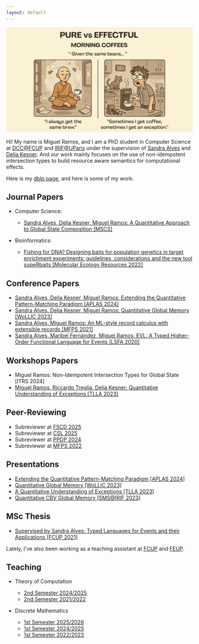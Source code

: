 ```yaml
---
layout: default
---
```


![Pure vs Effectful Morning Coffees](assets/img/morning-coffees.png)

Hi! My name is Miguel Ramos, and I am a PhD student in Computer Science at [DCC@FCUP](https://www.dcc.fc.up.pt/site/) and [IRIF@UParis](https://www.irif.fr/) under the supervision of [Sandra Alves](https://www.dcc.fc.up.pt/~sandra/Home/Home.html) and [Delia Kesner](https://www.irif.fr/~kesner/). And our work mainly focuses on the use of non-idempotent intersection types to build resource aware semantics for computational effects.

Here is my [dblp page](https://dblp.uni-trier.de/pid/82/8172-2.html), and here is some of my work:

## Journal Papers

<!-- ### Submitted/Under Review -->

<!-- ### Published -->

* Computer Science:

  + [Sandra Alves, Delia Kesner, Miguel Ramos: A Quantitative Approach to Global State Composition \[MSCS\]](https://doi.org/10.1017/S0960129525100285)

* Bioinformatics:

  + [Fishing for DNA? Designing baits for population genetics in target enrichment experiments: guidelines, considerations and the new tool supeRbaits \[Molecular Ecology Resources 2022\]](http://dx.doi.org/10.1111/1755-0998.13598)

## Conference Papers

<!-- ### Submitted/Under Review -->

<!-- ### Published -->

* [Sandra Alves, Delia Kesner, Miguel Ramos: Extending the Quantitative Pattern-Matching Paradigm \[APLAS 2024\]](https://link.springer.com/chapter/10.1007/978-981-97-8943-6_5)
* [Sandra Alves, Delia Kesner, Miguel Ramos: Quantitative Global Memory \[WoLLIC 2023\]](https://arxiv.org/pdf/2303.08940.pdf)
* [Sandra Alves, Miguel Ramos: An ML-style record calculus with extensible records \[MFPS 2021\]](https://arxiv.org/abs/2108.06296v2)
* [Sandra Alves, Maribel Fernández, Miguel Ramos: EVL: A Typed Higher-Order Functional Language for Events \[LSFA 2020\]](https://www.sciencedirect.com/science/article/pii/S1571066120300384?via%3Dihub)

## Workshops Papers

* Miguel Ramos: Non-Idempotent Intersection Types for Global State \[ITRS 2024\]
* [Miguel Ramos, Riccardo Treglia, Delia Kesner: Quantitative Understanding of Exceptions \[TLLA 2023\]](https://boilnkettle.github.io/assets/papers/quantitative-understanding-of-exceptions.pdf)
<!-- * [Sandra Alves, Delia Kesner, Miguel Ramos: Extending the Quantitative Pattern-Matching Paradigm \[LSFA 2021\]](https://lsfa2022.github.io/lsfa2022-preproc.pdf) -->

## Peer-Reviewing

* Subreviewer at [FSCD 2025](https://fscd2025.github.io/cfp.htm)
* Subreviewer at [CSL 2025](https://csl2025.github.io/)
* Subreviewer at [PPDP 2024](https://ppdp2024.github.io/)
* Subreviewer at [MFPS 2022](https://www.cs.cornell.edu/mfps-2022/)

## Presentations

* [Extending the Quantitative Pattern-Matching Paradigm \[APLAS 2024\]](https://boilnkettle.github.io/assets/presentations/aplas24.pdf)
* [Quantitative Global Memory \[WoLLIC 2023\]](https://boilnkettle.github.io/assets/presentations/wollic23.pdf)
* [A Quantitative Understanding of Exceptions \[TLLA 2023\]](https://boilnkettle.github.io/assets/presentations/tlla23.pdf)
* [Quantitative CBV Global Memory \[SMS@IRIF 2023\]](https://boilnkettle.github.io/assets/presentations/sms23.pdf)

## MSc Thesis

* [Supervised by Sandra Alves: Typed Languages for Events and their Applications \[FCUP 2021\]](https://sigarra.up.pt/fcup/pt/pub_geral.show_file?pi_doc_id=311049)

Lately, I've also been working as a teaching assistant at [FCUP](https://www.fc.up.pt/site/) and [FEUP](https://www.fe.up.pt/site).

## Teaching

* Theory of Computation

  + [2nd Semester 2024/2025](https://sigarra.up.pt/feup/pt/ucurr_geral.ficha_uc_view?pv_ocorrencia_id=541875)
  + [2nd Semester 2021/2022](https://sigarra.up.pt/feup/en/UCURR_GERAL.FICHA_UC_VIEW?pv_ocorrencia_id=484423)

* Discrete Mathematics
  + [1st Semester 2025/2026](https://sigarra.up.pt/feup/pt/ucurr_geral.ficha_uc_view?pv_ocorrencia_id=560089)
  + [1st Semester 2024/2025](https://sigarra.up.pt/feup/pt/ucurr_geral.ficha_uc_view?pv_ocorrencia_id=541869)
  + [1st Semester 2022/2023](https://sigarra.up.pt/feup/en/UCURR_GERAL.FICHA_UC_VIEW?pv_ocorrencia_id=501666)
